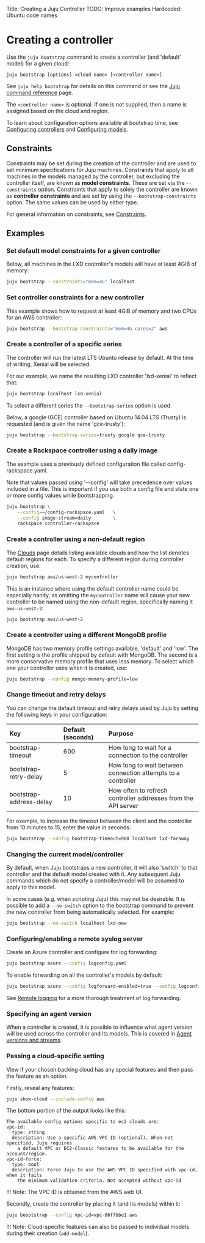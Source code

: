 Title: Creating a Juju Controller
TODO:  Improve examples
       Hardcoded: Ubuntu code names


# Creating a controller

Use the `juju bootstrap` command to create a controller (and 'default' model)
for a given cloud:

`juju bootstrap [options] <cloud name> [<controller name>]`

See `juju help bootstrap` for details on this command or see the
[Juju command reference][commands] page.

The `<controller name>` is optional. If one is not supplied, then a name is
assigned based on the cloud and region.

To learn about configuration options available at bootstrap time, see
[Configuring controllers][controlconfig] and [Configuring models][modelconfig].

## Constraints

Constraints may be set during the creation of the controller and are used to
set minimum specifications for Juju machines. Constraints that apply to all
machines in the models managed by the controller, but excluding the controller
itself, are known as **model constraints**. These are set via the
`--constraints` option. Constraints that apply to solely the controller are
known as **controller constraints** and are set by using the
`--bootstrap-constraints` option. The same values can be used by either type.

For general information on constraints, see [Constraints][constraints].

## Examples

### Set default model constraints for a given controller

Below, all machines in the LXD controller's models will have at least 4GiB of
memory:

```bash
juju bootstrap --constraints="mem=4G" localhost
```

### Set controller constraints for a new controller

This example shows how to request at least 4GiB of memory and two CPUs for an
AWS controller:

```bash
juju bootstrap --bootstrap-constraints="mem=4G cores=2" aws
```

### Create a controller of a specific series

The controller will run the latest LTS Ubuntu release by default. At the time
of writing, Xenial will be selected.

For our example, we name the resulting LXD controller 'lxd-xenial' to reflect
that:

```bash
juju bootstrap localhost lxd-xenial
```

To select a different series the `--bootstrap-series` option is used.

Below, a google (GCE) controller based on Ubuntu 14.04 LTS (Trusty) is
requested (and is given the name 'gce-trusty'):

```bash
juju bootstrap --bootstrap-series=trusty google gce-trusty
```

### Create a Rackspace controller using a daily image

The example uses a previously defined configuration file called 
config-rackspace.yaml. 

Note that values passed using '--config' will take precedence
over values included in a file. This is important if you use both a config
file and state one or more config values while bootstrapping.

```bash
juju bootstrap \
	--config=~/config-rackspace.yaml   \
	--config image-stream=daily        \
	rackspace controller-rackspace
```

### Create a controller using a non-default region

The [Clouds][clouds] page details listing available clouds and how the list
denotes default regions for each. To specify a different region during
controller creation, use:

```bash
juju bootstrap aws/us-west-2 mycontroller
```

This is an instance where using the default controller name could be especially
handy, as omitting the `mycontroller` name will cause your new controller to be
named using the non-default region, specifically naming it `aws-us-west-2`:

```bash
juju bootstrap aws/us-west-2
```

### Create a controller using a different MongoDB profile

MongoDB has two memory profile settings available, 'default' and 'low'. The
first setting is the profile shipped by default with MongoDB. The second is a
more conservative memory profile that uses less memory. To select which one
your controller uses when it is created, use:

```bash
juju bootstrap --config mongo-memory-profile=low
```

### Change timeout and retry delays

You can change the default timeout and retry delays used by Juju by setting the
following keys in your configuration:

| Key                        | Default (seconds) | Purpose |
|:---------------------------|:------------------|:---------|
bootstrap-timeout            | 600    | How long to wait for a connection to the controller
bootstrap-retry-delay        | 5      | How long to wait between connection attempts to a controller
bootstrap-address-delay      | 10     | How often to refresh controller addresses from the API server
 
For example, to increase the timeout between the client and the controller
from 10 minutes to 15, enter the value in seconds:

```bash
juju bootstrap --config bootstrap-timeout=900 localhost lxd-faraway
```

### Changing the current model/controller

By default, when Juju bootstraps a new controller, it will also 'switch' to
that controller and the default model created with it. Any subsequent Juju
commands which do not specify a controller/model will be assumed to apply to
this model.

In some cases (e.g. when scripting Juju) this may not be desirable. It is
possible to add a `--no-switch` option to the bootstrap command to prevent the
new controller from being automatically selected. For example:

```bash
juju bootstrap --no-switch localhost lxd-new
```

### Configuring/enabling a remote syslog server

Create an Azure controller and configure for log forwarding:

```bash
juju bootstrap azure --config logconfig.yaml
```

To enable forwarding on all the controller's models by default:

```bash
juju bootstrap azure --config logforward-enabled=true --config logconfig.yaml
```

See [Remote logging][troubleshooting-logs-remote] for a more thorough treatment
of log forwarding.

### Specifying an agent version

When a controller is created, it is possible to influence what agent version
will be used across the controller and its models. This is covered in
[Agent versions and streams][agent-versions-and-streams].

### Passing a cloud-specific setting

View if your chosen backing cloud has any special features and then pass the
feature as an option.

Firstly, reveal any features:

```bash
juju show-cloud --include-config aws
```

The bottom portion of the output looks like this:

```no-highlight
The available config options specific to ec2 clouds are:
vpc-id:
  type: string
  description: Use a specific AWS VPC ID (optional). When not specified, Juju requires
    a default VPC or EC2-Classic features to be available for the account/region.
vpc-id-force:
  type: bool
  description: Force Juju to use the AWS VPC ID specified with vpc-id, when it fails
    the minimum validation criteria. Not accepted without vpc-id
```

!!! Note:
    The VPC ID is obtained from the AWS web UI.

Secondly, create the controller by placing it (and its models) within it:

```bash
juju boootstrap --config vpc-id=vpc-86f7bbe1 aws
```

!!! Note:
    Cloud-specific features can also be passed to individual models during
    their creation (`add-model`).


<!-- LINKS -->

[clouds]: ./clouds.html
[constraints]: ./charms-constraints.html
[commands]: ./commands.html#juju-bootstrap
[controlconfig]: ./controllers-config.html "Configuring Juju controllers"
[modelconfig]: ./models-config.html "Configuring Juju models"
[troubleshooting-logs-remote]: ./troubleshooting-logs-remote.html
[agent-versions-and-streams]: ./models-config.html#agent-versions-and-streams
